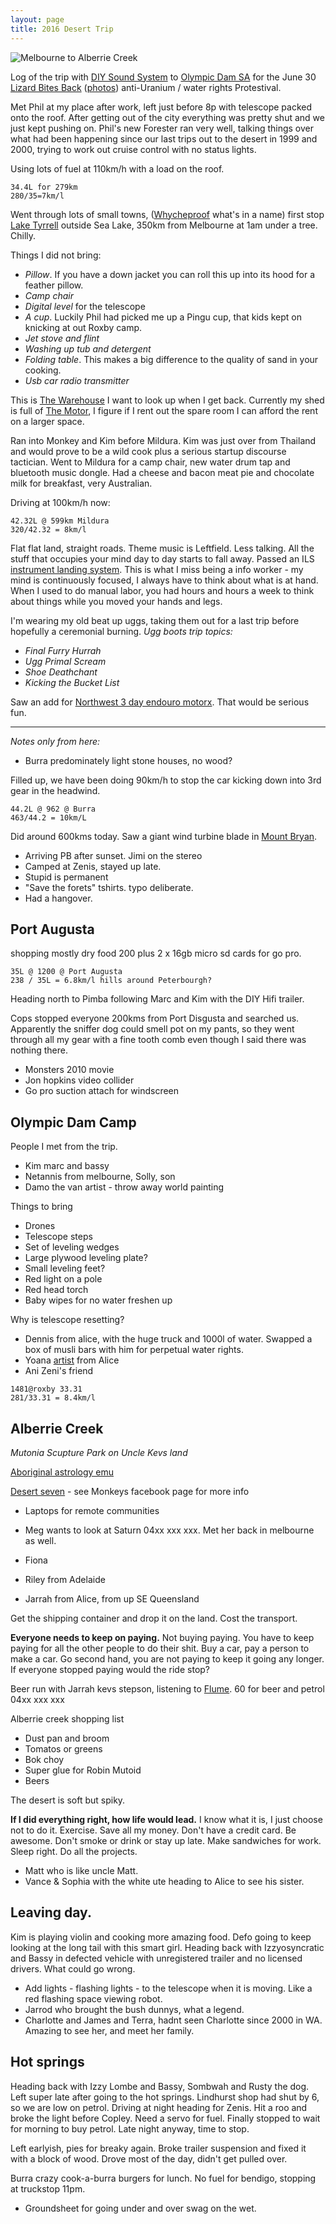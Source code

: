 ```yaml
---
layout: page
title: 2016 Desert Trip
---
```


![Melbourne to Alberrie Creek](https://www.dropbox.com/s/bvwxg1gj9gtf8io/Screenshot%202016-07-24%2007.02.42.png?raw=1)

Log of the trip with [DIY Sound System](http://diyhifi.biz/) to [Olympic Dam SA](https://en.wikipedia.org/wiki/Olympic_Dam_mine) for the June 30 [Lizard Bites Back](https://lizardbitesback.net/) ([photos](https://lizardbitesback.net/photos-from-the-lizard-bites-back/)) anti-Uranium / water rights Protestival.

Met Phil at my place after work, left just before 8p with telescope packed onto the roof. After getting out of the city everything was pretty shut and we just kept pushing on. Phil's new Forester ran very well, talking things over  what had been happening since our last trips out to the desert in 1999 and 2000, trying to work out cruise control with no status lights.

Using lots of fuel at 110km/h with a load on the roof.

```
34.4L for 279km
280/35=7km/l
```

Went through lots of small towns, ([Whycheproof](https://en.wikipedia.org/wiki/Wycheproof) what's in a name) first stop [Lake Tyrrell](https://en.wikipedia.org/wiki/Lake_Tyrrell) outside Sea Lake, 350km from Melbourne at 1am under a tree. Chilly.


Things I did not bring:

- *Pillow*. If you have a down jacket you can roll this up into its hood for a feather pillow.
- *Camp chair*
- *Digital level* for the telescope
- *A cup*. Luckily Phil had picked me up a Pingu cup, that kids kept on knicking at out Roxby camp.
- *Jet stove and flint*
- *Washing up tub and detergent*
- *Folding table*. This makes a big difference to the quality of sand in your cooking.
- *Usb car radio transmitter*

This is [The Warehouse](http://m.realcommercial.com.au/property-industrial+warehouse-vic-brunswick-501116079) I want to look up when I get back. Currently my shed is full of [The Motor](/pano), I figure if I rent out the spare room I can afford the rent on a larger space.

Ran into Monkey and Kim before Mildura. Kim was just over from Thailand and would prove to be a wild cook plus a serious startup discourse tactician. Went to Mildura for a camp chair, new water drum tap and bluetooth music dongle. Had a cheese and bacon meat pie and chocolate milk for breakfast, very Australian.

Driving at 100km/h now:

```
42.32L @ 599km Mildura
320/42.32 = 8km/l
```

Flat flat land, straight roads. Theme music is Leftfield. Less talking. All the stuff that occupies your mind day to day starts to fall away. Passed an ILS [instrument landing system](http://static.panoramio.com/photos/large/56165840.jpg). This is what I miss being a info worker - my mind is continuously focused, I always have to think about what is at hand. When I used to do manual labor, you had hours and hours a week to think about things while you moved your hands and legs.

I'm wearing my old beat up uggs, taking them out for a last trip before hopefully a ceremonial burning. *Ugg boots trip topics:*

- *Final Furry Hurrah*
- *Ugg Primal Scream*
- *Shoe Deathchant*
- *Kicking the Bucket List*

Saw an add for [Northwest 3 day endouro motorx](https://www.northwestvicmcc.com.au/round-3-enduro-update/). That would be serious fun.

---
*Notes only from here:*

- Burra predominately light stone houses, no wood?

Filled up, we have been doing 90km/h to stop the car kicking down into 3rd gear in the headwind.

```
44.2L @ 962 @ Burra
463/44.2 = 10km/L
```

Did around 600kms today. Saw a giant wind turbine blade in [Mount Bryan](https://en.wikipedia.org/wiki/Mount_Bryan,_South_Australia).


- Arriving PB after sunset. Jimi on the stereo
- Camped at Zenis, stayed up late.
- Stupid is permanent
- "Save the forets" tshirts. typo deliberate.
- Had a hangover.

## Port Augusta

shopping mostly dry food 200 plus 2 x 16gb micro sd cards for go pro.

```
35L @ 1200 @ Port Augusta
238 / 35L = 6.8km/l hills around Peterbourgh?
```

Heading north to Pimba following Marc and Kim with the DIY Hifi trailer.

Cops stopped everyone 200kms from Port Disgusta and searched us. Apparently the sniffer dog could smell pot on my pants, so they went through all my gear with a fine tooth comb even though I said there was nothing there.

- Monsters 2010 movie
- Jon hopkins video collider
- Go pro suction attach for windscreen

## Olympic Dam Camp

People I met from the trip.

- Kim marc and bassy
- Netannis from melbourne, Solly, son
- Damo the van artist - throw away world painting

Things to bring

- Drones
- Telescope steps
- Set of leveling wedges
- Large plywood leveling plate?
- Small leveling feet?
- Red light on a pole
- Red head torch
- Baby wipes for no water freshen up

Why is telescope resetting?

- Dennis from alice, with the huge truck and 1000l of water. Swapped a box of musli bars with him for perpetual water rights.
- Yoana [artist](http://yoanamynah.tumblr.com) from Alice
- Ani Zeni's friend

```
1481@roxby 33.31
281/33.31 = 8.4km/l
```

## Alberrie Creek

*Mutonia Scupture Park on Uncle Kevs land*

[Aboriginal astrology emu](https://en.wikipedia.org/wiki/Australian_Aboriginal_astronomy#Emu_in_the_sky)

[Desert seven](https://www.youtube.com/watch?v=yfROAJc_S-8) - see Monkeys facebook page for more info

- Laptops for remote communities

- Meg wants to look at Saturn 04xx xxx xxx. Met her back in melbourne as well.
- Fiona
- Riley from Adelaide
- Jarrah from Alice, from up SE Queensland

Get the shipping container and drop it on the land. Cost the transport.

**Everyone needs to keep on paying.**
Not buying paying.
You have to keep paying for all the other people to do their shit.
Buy a car, pay a person to make a car.
Go second hand, you are not paying to keep it going any longer.
If everyone stopped paying would the ride stop?

Beer run with Jarrah kevs stepson, listening to [Flume](https://www.youtube.com/watch?v=hZe5K1DN4ec). 60 for beer and petrol 04xx xxx xxx

Alberrie creek shopping list

- Dust pan and broom
- Tomatos or greens
- Bok choy
- Super glue for Robin Mutoid
- Beers

The desert is soft but spiky.

**If I did everything right, how life would lead.** I know what it is, I just choose not to do it. Exercise. Save all my money. Don't have a credit card. Be awesome. Don't smoke or drink or stay up late. Make sandwiches for work. Sleep right. Do all the projects.

- Matt who is like uncle Matt.
- Vance & Sophia with the white ute heading to Alice to see his sister.

## Leaving day.

Kim is playing violin and cooking more amazing food. Defo going to keep looking at the long tail with this smart girl. Heading back with Izzyosyncratic and Bassy in defected vehicle with unregistered trailer and no licensed drivers. What could go wrong.

- Add lights - flashing lights - to the telescope when it is moving. Like a red flashing space viewing robot.
- Jarrod who brought the bush dunnys, what a legend.
- Charlotte and James and Terra, hadnt seen Charlotte since 2000 in WA. Amazing to see her, and meet her family.

## Hot springs

Heading back with Izzy Lombe and Bassy, Sombwah and Rusty the dog. Left super late after going to the hot springs. Lindhurst shop had shut by 6, so we are low on petrol. Driving at night heading for Zenis. Hit a roo and broke the light before Copley. Need a servo for fuel. Finally stopped to wait for morning to buy petrol. Late night anyway, time to stop.

Left earlyish, pies for breaky again. Broke trailer suspension and fixed it with a block of wood. Drove most of the day, didn't get pulled over.

Burra crazy cook-a-burra burgers for lunch. No fuel for bendigo, stopping at truckstop 11pm.

- Groundsheet for going under and over swag on the wet.

